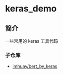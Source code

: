 keras_demo
===

简介
---
一些常用的 keras 工具代码

### 子仓库
- [imhuay/bert_by_keras](https://github.com/imhuay/bert_by_keras)